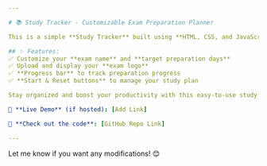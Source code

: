 ```yaml
--- 

# 📚 Study Tracker - Customizable Exam Preparation Planner  

This is a simple **Study Tracker** built using **HTML, CSS, and JavaScript** that helps users plan and track their exam preparation efficiently.  

## ✨ Features:  
✅ Customize your **exam name** and **target preparation days**  
✅ Upload and display your **exam logo**  
✅ **Progress bar** to track preparation progress  
✅ **Start & Reset buttons** to manage your study plan  

Stay organized and boost your productivity with this easy-to-use study tracker! 🚀  

📌 **Live Demo** (if hosted): [Add Link]  

🔗 **Check out the code**: [GitHub Repo Link]  

---  
```


Let me know if you want any modifications! 😊

